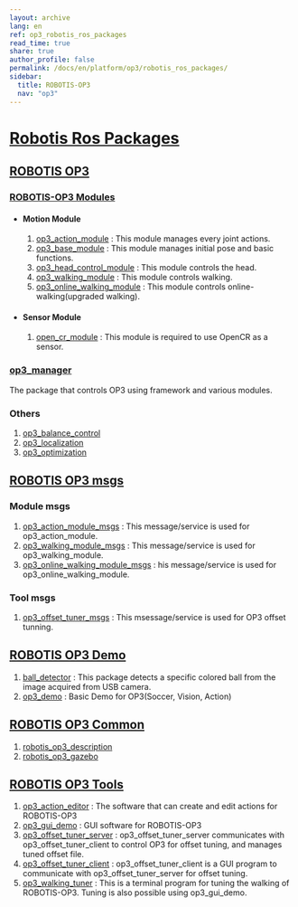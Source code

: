 ```yaml
---
layout: archive
lang: en
ref: op3_robotis_ros_packages
read_time: true
share: true
author_profile: false
permalink: /docs/en/platform/op3/robotis_ros_packages/
sidebar:
  title: ROBOTIS-OP3
  nav: "op3"
---
```


<div style="counter-reset: h1 2"></div>

# [Robotis Ros Packages](#robotis-ros-packages)

## [ROBOTIS OP3](#robotis-op3)

### [ROBOTIS-OP3 Modules]
 - #### Motion Module
   1. [op3_action_module] : This module manages every joint actions.  
   2. [op3_base_module] : This module manages initial pose and basic functions.  
   3. [op3_head_control_module] : This module controls the head.  
   4. [op3_walking_module] : This module controls walking.  
   5. [op3_online_walking_module] : This module controls online-walking(upgraded walking).

 - #### Sensor Module
   1. [open_cr_module] : This module is required to use OpenCR as a sensor.  

### [op3_manager]
  The package that controls OP3 using framework and various modules.   

### Others
  1. [op3_balance_control]
  2. [op3_localization]
  3. [op3_optimization]


## [ROBOTIS OP3 msgs](#robotis-op3-msgs)

### Module msgs
 1. [op3_action_module_msgs] : This message/service is used for op3_action_module.  
 2. [op3_walking_module_msgs] : This message/service is used for op3_walking_module.
 3. [op3_online_walking_module_msgs] : his message/service is used for op3_online_walking_module.  


### Tool msgs
 1. [op3_offset_tuner_msgs] : This msessage/service is used for OP3 offset tunning.  

## [ROBOTIS OP3 Demo](#robotis-op3-Demo)

1. [ball_detector] : This package detects a specific colored ball from the image acquired from USB camera.
2. [op3_demo] : Basic Demo for OP3(Soccer, Vision, Action)


## [ROBOTIS OP3 Common](#robotis-op3-common)

1. [robotis_op3_description]
2. [robotis_op3_gazebo]

## [ROBOTIS OP3 Tools](#robotis-op3-tools)

1. [op3_action_editor] : The software that can create and edit actions for ROBOTIS-OP3  
2. [op3_gui_demo] : GUI software for ROBOTIS-OP3  
3. [op3_offset_tuner_server] : op3_offset_tuner_server communicates with op3_offset_tuner_client to control OP3 for offset tuning, and manages tuned offset file.   
4. [op3_offset_tuner_client] : op3_offset_tuner_client is a GUI program to communicate with op3_offset_tuner_server for offset tuning.  
5. [op3_walking_tuner] : This is a terminal program for tuning the walking of ROBOTIS-OP3. Tuning is also possible using op3_gui_demo.






[ROBOTIS-OP3 Modules]:[ROBOTIS-OP3-Modules.md]
[op3_action_module]:[op3_action_module.md]
[op3_base_module]:[op3_base_module.md]
[op3_head_control_module]:[op3_head_control_module.md]
[op3_walking_module]:[op3_walking_module.md]
[op3_online_walking_module]:[op3_online_walking_module.md]
[open_cr_module]:[open_cr_module.md]
[op3_manager]:[op3_manager.md]
[op3_balance_control]:[op3_balance_control.md]
[op3_localization]:[op3_localization.md]
[op3_optimization]:[op3_optimization.md]

[op3_action_module_msgs]:[op3_action_module_msgs.md]
[op3_walking_module_msgs]:[op3_walking_module_msgs.md]
[op3_online_walking_module_msgs]:[op3_online_walking_module_msgs.md]
[op3_offset_tuner_msgs]:[op3_offset_tuner_msgs.md]



[ball_detector]:[op3_ball_detector.md]
[op3_demo]:[op3_demo.md]


[robotis_op3_description]:https://github.com/ROBOTIS-GIT/ROBOTIS-Documents/wiki/robotis_op3_description
[robotis_op3_gazebo]:https://github.com/ROBOTIS-GIT/ROBOTIS-Documents/wiki/robotis_op3_gazebo


[op3_action_editor]:[op3_action_editor.md]
[op3_gui_demo]:[op3_gui_demo.md]
[op3_offset_tuner_server]:[op3_offset_tuner_server.md]
[op3_offset_tuner_client]:[op3_offset_tuner_client.md]
[op3_walking_tuner]:[op3_walking_tuner.md]
